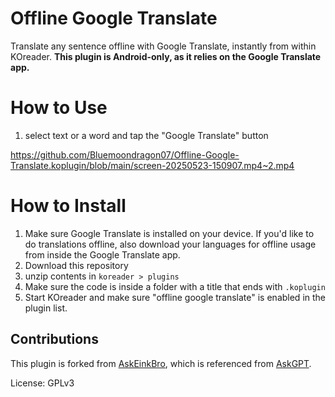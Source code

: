 # Offline Google Translate
Translate any sentence offline with Google Translate, instantly from within KOreader. **This plugin is Android-only, as it relies on the Google Translate app.**

# How to Use
1. select text or a word and tap the "Google Translate" button

https://github.com/Bluemoondragon07/Offline-Google-Translate.koplugin/blob/main/screen-20250523-150907.mp4~2.mp4

# How to Install
1. Make sure Google Translate is installed on your device. If you'd like to do translations offline, also download your languages for offline usage from inside the Google Translate app.
2. Download this repository
3. unzip contents in `koreader > plugins`
4. Make sure the code is inside a folder with a title that ends with `.koplugin`
5. Start KOreader and make sure "offline google translate" is enabled in the plugin list.


## Contributions
This plugin is forked from [AskEinkBro](https://github.com/einkbro/askeinkbro), which is referenced from [AskGPT](https://github.com/drewbaumann/AskGPT).


License: GPLv3
